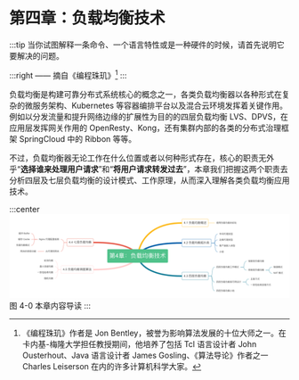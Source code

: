 # 第四章：负载均衡技术

:::tip <a/>
当你试图解释一条命令、一个语言特性或是一种硬件的时候，请首先说明它要解决的问题。

:::right 
—— 摘自《编程珠玑》[^1]
:::

负载均衡是构建可靠分布式系统核心的概念之一，各类负载均衡器以各种形式在复杂的微服务架构、Kubernetes 等容器编排平台以及混合云环境发挥着关键作用。例如以分发流量和提升网络边缘的扩展性为目的的四层负载均衡 LVS、DPVS，在应用层发挥网关作用的 OpenResty、Kong，还有集群内部的各类的分布式治理框架 SpringCloud 中的 Ribbon 等等。

不过，负载均衡器无论工作在什么位置或者以何种形式存在，核心的职责无外乎“**选择谁来处理用户请求**”和“**将用户请求转发过去**”，本章我们把握这两个职责去分析四层及七层负载均衡的设计模式、工作原理，从而深入理解各类负载均衡应用技术。

:::center
  ![](../assets/balance-summary.png)<br/>
  图 4-0 本章内容导读
:::

[^1]:《编程珠玑》作者是 Jon Bentley，被誉为影响算法发展的十位大师之一。在卡内基-梅隆大学担任教授期间，他培养了包括 Tcl 语言设计者 John Ousterhout、Java 语言设计者 James Gosling、《算法导论》作者之一Charles Leiserson 在内的许多计算机科学大家。